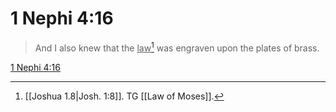 # 1 Nephi 4:16

> And I also knew that the <u>law</u>[^a] was engraven upon the plates of brass.

[1 Nephi 4:16](https://www.churchofjesuschrist.org/study/scriptures/bofm/1-ne/4?lang=eng&id=p16#p16)


[^a]: [[Joshua 1.8|Josh. 1:8]]. TG [[Law of Moses]].
